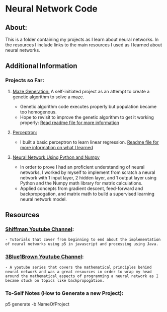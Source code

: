 # Neural Network Code
## About:
This is a folder containing my projects as I learn about neural networks. In the resources I include links to the main resources I used as I learned about neural networks. 

## Additional Information
### Projects so Far:
1. [Maze Generation:](https://github.com/justinwlin/p5/tree/master/MazeGeneration) A self-initiated project as an attempt to create a genetic algorithm to solve a maze.
    - Genetic algorithm code executes properly but population became too homogenous. 
    - Hope to revisit to improve the genetic algorithm to get it working properly: [Read readme file for more information](https://github.com/justinwlin/Neural-Network/blob/master/MazeGeneration/README.MD)
2. [Perceptron: ](https://github.com/justinwlin/Neural-Network/tree/master/CC_Perceptron) 
    - I built a basic perceptron to learn linear regression. [Readme file for more information on what I learned](https://github.com/justinwlin/Neural-Network/blob/master/CC_Perceptron/README.MD)

3. [Neural Network Using Python and Numpy](https://github.com/justinwlin/Neural-Network/tree/master/Neural_Network_Numpy)
    - In order to prove I had an proficient understanding of neural networks, I worked by myself to implement from scratch a neural network with 1 input layer, 2 hidden layer, and 1 output layer using Python and the Numpy math library for matrix calculations.
    - Applied concepts from gradient descent, feed-forward and backpropogation, and matrix math to build a supervised learning neural network model.

## Resources
### [Shiffman Youtube Channel](https://www.youtube.com/channel/UCvjgXvBlbQiydffZU7m1_aw):
    - Tutorials that cover from beginning to end about the implementation of neural networks using p5 in javascript and processing using Java. 

### [3Blue1Brown Youtube Channel](https://www.youtube.com/watch?v=aircAruvnKk&list=PLZHQObOWTQDNU6R1_67000Dx_ZCJB-3pi):

    - A youtube series that covers the mathematical principles behind neural network and was a great resources in order to wrap my head around the mathematical aspects of programming a neural network as I became stuck on topics like backpropogation.


### To-Self Notes (How to Generate a new Project):
p5 generate -b NameOfProject


